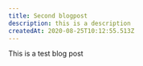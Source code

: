 ```yaml
---
title: Second blogpost
description: this is a description
createdAt: 2020-08-25T10:12:55.513Z
---
```


This is a test blog post
